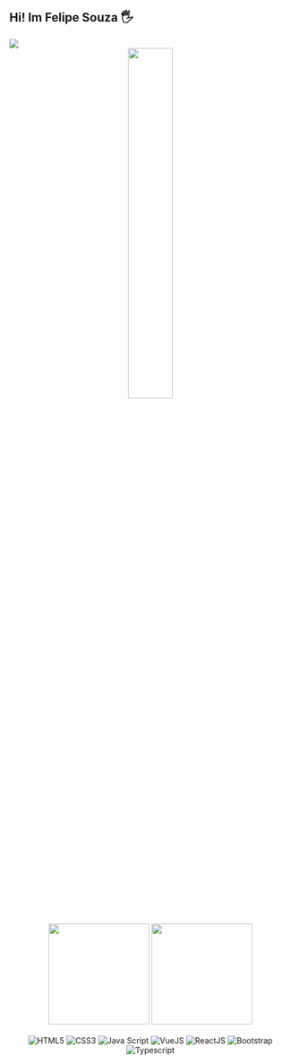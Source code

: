 <div>
  <h2>Hi! Im Felipe Souza 🖐️</h2>
  <a href="https://www.linkedin.com/in/felipe-souza-851588251/" target="_blank">
    <img  src="https://img.shields.io/badge/-LinkedIn-%230077B5?style=for-the-badge&logo=linkedin&logoColor=white" target="_blank">
  </a> 
  </div>
     <div align="center">
     <img  style="width: 40%" src="https://cdn.discordapp.com/attachments/515724401598136322/1020007025880596640/dylan-mackay-kots2-wip2.gif" />
  </div>
</div>

<div align="center">
  <img height="180em" src="https://github-readme-stats.vercel.app/api?username=felipersouz&show_icons=true&theme=radical&include_all_commits=true&count_private=true"/>
  <img height="180em" src="https://github-readme-stats.vercel.app/api/top-langs/?username=felipersouz&layout=compact&langs_count=7&theme=radical"/>
</div>

<div align="center" style="display: inline_block"><br/>
  <img  style="align: center" alt="HTML5" src="https://img.shields.io/badge/HTML5-E34F26?style=for-the-badge&logo=html5&logoColor=white" />
  <img  style="align: center" alt="CSS3" src="https://img.shields.io/badge/CSS3-1572B6?style=for-the-badge&logo=css3&logoColor=white" />
  <img  style="align: center" alt="Java Script" src="https://img.shields.io/badge/JavaScript-F7DF1E?style=for-the-badge&logo=javascript&logoColor=black" />
  <img  style="align: center" alt="VueJS" src="https://img.shields.io/badge/Vue.js-35495E?style=for-the-badge&logo=vue.js&logoColor=4FC08D" />
  <img  style="align: center" alt="ReactJS" src="https://img.shields.io/badge/React-20232A?style=for-the-badge&logo=react&logoColor=61DAFB" />
  <img  style="align: center" alt="Bootstrap" src="https://img.shields.io/badge/Bootstrap-563D7C?style=for-the-badge&logo=bootstrap&logoColor=white" />
  <img  style="align: center" alt="Typescript" src="https://img.shields.io/badge/TypeScript-007ACC?style=for-the-badge&logo=typescript&logoColor=white" />
</div>

